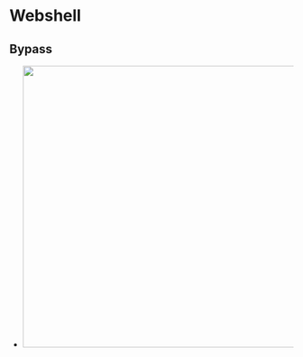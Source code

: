 # Webshell

## Bypass
- <img width="500" src="![image](https://user-images.githubusercontent.com/52058660/161016184-bc7e484d-36a2-44d8-bf70-3e27855d7a73.png)">
